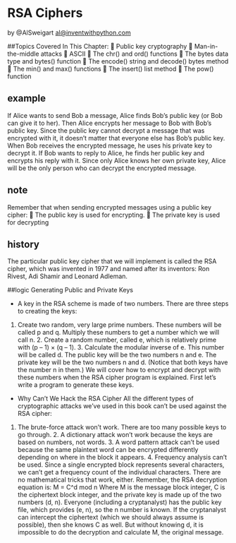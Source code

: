 # RSA Ciphers
by @AlSweigart <al@inventwithpython.com>


##Topics Covered In This Chapter:
 Public key cryptography  Man-in-the-middle attacks  ASCII  The chr() and ord() functions  The bytes data type and bytes() function  The encode() string and decode() bytes method  The min() and max() functions  The insert() list method  The pow() function

## example
If Alice wants to send Bob a message, Alice finds Bob’s public key (or Bob can give it to her). Then Alice encrypts her message to Bob with Bob’s public key. Since the public key cannot decrypt a message that was encrypted with it, it doesn’t matter that everyone else has Bob’s public key.
When Bob receives the encrypted message, he uses his private key to decrypt it. If Bob wants to reply to Alice, he finds her public key and encrypts his reply with it. Since only Alice knows her own private key, Alice will be the only person who can decrypt the encrypted message.

## note
Remember that when sending encrypted messages using a public key cipher:
 The public key is used for encrypting.  The private key is used for decrypting

## history
The particular public key cipher that we will implement is called the RSA cipher, which was invented in 1977 and named after its inventors: Ron Rivest, Adi Shamir and Leonard Adleman.



##logic
Generating Public and Private Keys

- A key in the RSA scheme is made of two numbers. There are three steps to creating the keys:
1. Create two random, very large prime numbers. These numbers will be called p and q. Multiply these numbers to get a number which we will call n. 2. Create a random number, called e, which is relatively prime with (p – 1) × (q – 1). 3. Calculate the modular inverse of e. This number will be called d.
The public key will be the two numbers n and e. The private key will be the two numbers n and d. (Notice that both keys have the number n in them.) We will cover how to encrypt and decrypt with these numbers when the RSA cipher program is explained. First let’s write a program to generate these keys.


- Why Can’t We Hack the RSA Cipher All the different types of cryptographic attacks we’ve used in this book can’t be used against the RSA cipher:
1. The brute-force attack won’t work. There are too many possible keys to go through. 2. A dictionary attack won’t work because the keys are based on numbers, not words. 3. A word pattern attack can’t be used because the same plaintext word can be encrypted differently depending on where in the block it appears. 4. Frequency analysis can’t be used. Since a single encrypted block represents several characters, we can’t get a frequency count of the individual characters.
There are no mathematical tricks that work, either. Remember, the RSA decryption equation is:
M = C^d mod n
Where M is the message block integer, C is the ciphertext block integer, and the private key is made up of the two numbers (d, n). Everyone (including a cryptanalyst) has the public key file, which provides (e, n), so the n number is known. If the cryptanalyst can intercept the ciphertext (which we should always assume is possible), then she knows C as well. But without knowing d, it is impossible to do the decryption and calculate M, the original message.

